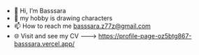 - 👋 Hi, I’m Basssara
- 👀 my hobby is drawing characters
- 📫 How to reach me basssara.z77z@gmail.com
- 🌐 Visit and see my CV ---> https://profile-page-oz5btg867-basssara.vercel.app/
<!---
basssara/basssara is a ✨ special ✨ repository because its `README.md` (this file) appears on your GitHub profile.
You can click the Preview link to take a look at your changes.
--->
